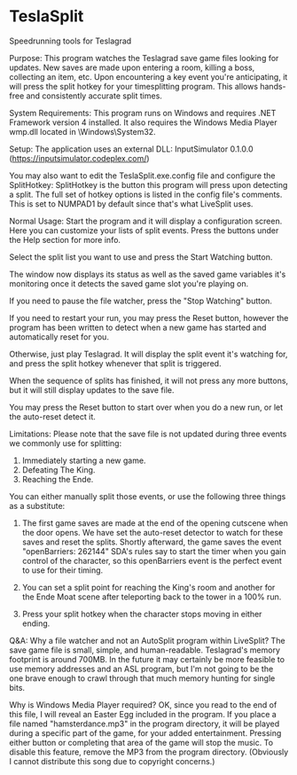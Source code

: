 # TeslaSplit
Speedrunning tools for Teslagrad

Purpose:
This program watches the Teslagrad save game files looking for updates.
New saves are made upon entering a room, killing a boss, collecting an item, etc.
Upon encountering a key event you're anticipating, it will press the split hotkey
for your timesplitting program. This allows hands-free and consistently accurate
split times.

System Requirements:
This program runs on Windows and requires .NET Framework version 4 installed.
It also requires the Windows Media Player wmp.dll located in \Windows\System32.

Setup:
The application uses an external DLL: InputSimulator 0.1.0.0 (https://inputsimulator.codeplex.com/)

You may also want to edit the TeslaSplit.exe.config file and configure the SplitHotkey:
SplitHotkey is the button this program will press upon detecting a split.
 The full set of hotkey options is listed in the config file's comments.
 This is set to NUMPAD1 by default since that's what LiveSplit uses.

Normal Usage:
Start the program and it will display a configuration screen. Here you can customize
your lists of split events. Press the buttons under the Help section for more info.

Select the split list you want to use and press the Start Watching button.

The window now displays its status as well as the saved game variables it's monitoring
once it detects the saved game slot you're playing on.

If you need to pause the file watcher, press the "Stop Watching" button.

If you need to restart your run, you may press the Reset button, however the program
has been written to detect when a new game has started and automatically reset for you.

Otherwise, just play Teslagrad. It will display the split event it's watching for,
and press the split hotkey whenever that split is triggered.

When the sequence of splits has finished, it will not press any more buttons,
but it will still display updates to the save file.

You may press the Reset button to start over when you do a new run, or let the auto-reset detect it.

Limitations:
Please note that the save file is not updated during three events we commonly use for splitting:
1) Immediately starting a new game.
2) Defeating The King.
3) Reaching the Ende.

You can either manually split those events, or use the following three things as a substitute:

1) The first game saves are made at the end of the opening cutscene when the door opens.
We have set the auto-reset detector to watch for these saves and reset the splits. 
Shortly afterward, the game saves the event "openBarriers: 262144"
SDA's rules say to start the timer when you gain control of the character, so this openBarriers event
is the perfect event to use for their timing.

2) You can set a split point for reaching the King's room and another for the Ende Moat scene
after teleporting back to the tower in a 100% run.

3) Press your split hotkey when the character stops moving in either ending.

Q&A:
Why a file watcher and not an AutoSplit program within LiveSplit?
The save game file is small, simple, and human-readable. Teslagrad's memory footprint is around 700MB.
In the future it may certainly be more feasible to use memory addresses and an ASL program, but I'm
not going to be the one brave enough to crawl through that much memory hunting for single bits.

Why is Windows Media Player required?
OK, since you read to the end of this file, I will reveal an Easter Egg included in the program.
If you place a file named "hamsterdance.mp3" in the program directory, it will be played during a
specific part of the game, for your added entertainment. Pressing either button or completing that
area of the game will stop the music. To disable this feature, remove the MP3 from the program directory.
(Obviously I cannot distribute this song due to copyright concerns.)
